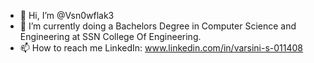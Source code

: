 - 👋 Hi, I’m @Vsn0wflak3
- 🌱 I’m currently doing a Bachelors Degree in Computer Science and Engineering at SSN College Of Engineering.
- 📫 How to reach me LinkedIn: www.linkedin.com/in/varsini-s-011408

<!---
Vsn0wflak3/Vsn0wflak3 is a ✨ special ✨ repository because its `README.md` (this file) appears on your GitHub profile.
You can click the Preview link to take a look at your changes.
--->
